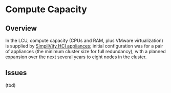 # Compute Capacity

## Overview

In the LCU, compute capacity (CPUs and RAM, plus VMware virtualization) is supplied
by [SimpliVity HCI appliances][simplivity]; initial configuration was for a pair of 
appliances (the minimum cluster size for full redundancy), with a planned expansion 
over the next several years to eight nodes in the cluster.

## Issues

(tbd)



[simplivity]: https://www.simplivity.com/ "SimpliVity Home Page"
